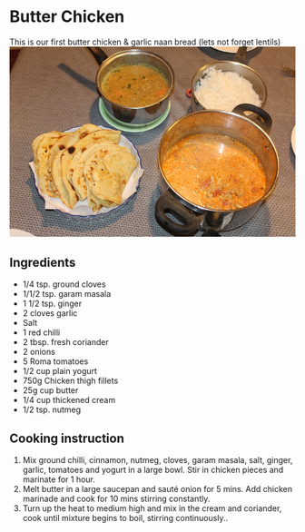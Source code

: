 # Butter Chicken

This is our first butter chicken & garlic naan bread \(lets not forget lentils\)  
![Butter Chicken](../.gitbook/assets/butter-chicken.jpg)

## Ingredients

* 1/4 tsp. ground cloves
* 1/1/2 tsp. garam masala
* 1 1/2 tsp. ginger
* 2 cloves garlic
* Salt
* 1 red chilli
* 2 tbsp. fresh coriander
* 2 onions
* 5 Roma tomatoes
* 1/2 cup plain yogurt
* 750g Chicken thigh fillets
* 25g cup butter
* 1/4 cup thickened cream
* 1/2 tsp. nutmeg

## Cooking instruction

1. Mix ground chilli, cinnamon, nutmeg, cloves, garam masala, salt, ginger, garlic, tomatoes and yogurt in a large bowl. Stir in chicken pieces and marinate for 1 hour.
2. Melt butter in a large saucepan and sauté onion for 5 mins. Add chicken marinade and cook for 10 mins stirring constantly.  
3. Turn up the heat to medium high and mix in the cream and coriander, cook until mixture begins to boil, stirring continuously..


